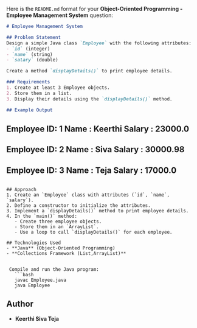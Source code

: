 Here is the `README.md` format for your **Object-Oriented Programming - Employee Management System** question:  

```markdown
# Employee Management System

## Problem Statement  
Design a simple Java class `Employee` with the following attributes:  
- `id` (integer)  
- `name` (string)  
- `salary` (double)  

Create a method `displayDetails()` to print employee details.

### Requirements  
1. Create at least 3 Employee objects.  
2. Store them in a list.  
3. Display their details using the `displayDetails()` method.  

## Example Output  
```
Employee ID: 1
Name       : Keerthi
Salary     : 23000.0
----------------------
Employee ID: 2
Name       : Siva
Salary     : 30000.98
----------------------
Employee ID: 3
Name       : Teja
Salary     : 17000.0
----------------------
```

## Approach  
1. Create an `Employee` class with attributes (`id`, `name`, `salary`).  
2. Define a constructor to initialize the attributes.  
3. Implement a `displayDetails()` method to print employee details.  
4. In the `main()` method:  
   - Create three employee objects.  
   - Store them in an `ArrayList`.  
   - Use a loop to call `displayDetails()` for each employee.  

## Technologies Used  
- **Java** (Object-Oriented Programming)  
- **Collections Framework (List,ArrayList)**  


 Compile and run the Java program:  
   ```bash
   javac Employee.java
   java Employee
   ```

## Author  
- **Keerthi Siva Teja**  
